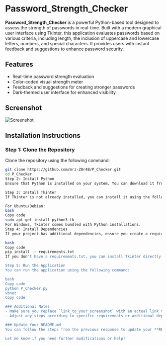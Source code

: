 # Password_Strength_Checker

**Password_Strength_Checker** is a powerful Python-based tool designed to assess the strength of passwords in real-time. Built with a modern graphical user interface using Tkinter, this application evaluates passwords based on various criteria, including length, the inclusion of uppercase and lowercase letters, numbers, and special characters. It provides users with instant feedback and suggestions to enhance password security.

## Features
- Real-time password strength evaluation
- Color-coded visual strength meter
- Feedback and suggestions for creating stronger passwords
- Dark-themed user interface for enhanced visibility

## Screenshot
![Screenshot](link_to_your_screenshot)  <!-- Replace with an actual link if you have a screenshot -->

## Installation Instructions

### Step 1: Clone the Repository
Clone the repository using the following command:
```bash
git clone https://github.com/mrz-Z0r4B/P_Checker.git
cd P_Checker
Step 2: Install Python
Ensure that Python is installed on your system. You can download it from the official Python website. Follow the instructions for your operating system.

Step 3: Install Tkinter
If Tkinter is not already installed, you can install it using the following command:

For Ubuntu/Debian:
bash
Copy code
sudo apt-get install python3-tk
For Windows, Tkinter comes bundled with Python installations.
Step 4: Install Dependencies
If your project has additional dependencies, ensure you create a requirements.txt file in your project directory, listing all necessary packages. Then run the following command to install them:

bash
Copy code
pip install -r requirements.txt
If you don't have a requirements.txt, you can install Tkinter directly with the Python installation.

Step 5: Run the Application
You can run the application using the following command:

bash
Copy code
python P_Checker.py
vbnet
Copy code

### Additional Notes
- Make sure you replace `link_to_your_screenshot` with an actual link to a screenshot of your application if available.
- Adjust any steps according to specific requirements or additional dependencies your project might have.

### Update Your README.md
You can follow the steps from the previous response to update your **README.md** with this complete example.

Let me know if you need further modifications or help!
